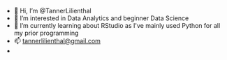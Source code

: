 - 👋 Hi, I’m @TannerLilienthal
- 👀 I’m interested in Data Analytics and beginner Data Science
- 🌱 I’m currently learning about RStudio as I've mainly used Python for all my prior programming
- 📫 tannerlilienthal@gmail.com
- 

<!---
TannerLilienthal/TannerLilienthal is a ✨ special ✨ repository because its `README.md` (this file) appears on your GitHub profile.
You can click the Preview link to take a look at your changes.
--->
